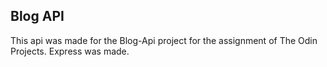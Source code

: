## Blog API 

This api was made for the Blog-Api project for the assignment of The Odin Projects. Express was made. 
